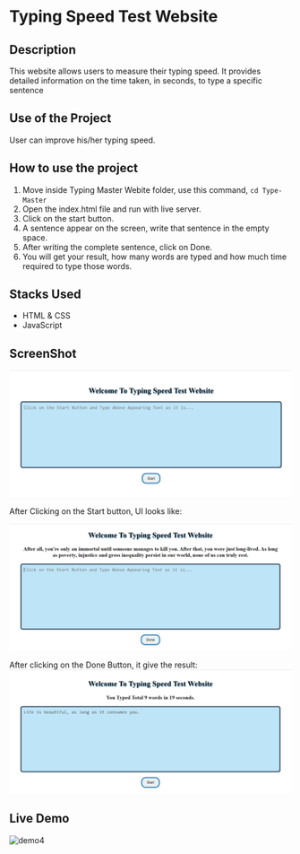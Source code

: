 # Typing Speed Test Website

## Description
This website allows users to measure their typing speed. It provides detailed information on the time taken, in seconds, to type a specific sentence

## Use of the Project
User can improve his/her typing speed. 

## How to use the project
1. Move inside Typing Master Webite folder, use this command, `cd Type-Master`
2. Open the index.html file and run with live server.
3. Click on the start button.
4. A sentence appear on the screen, write that sentence in the empty space. 
5. After writing the complete sentence, click on Done.
6. You will get your result, how many words are typed and how much time required to type those words.

## Stacks Used
* HTML & CSS
* JavaScript


## ScreenShot


![demo1](./screenshots/ss1.png)

After Clicking on the Start button, UI looks like:

![demo2](./screenshots/ss2.png)

After clicking on the Done Button, it give the result:
![demo3](./screenshots/ss3.png)


## Live Demo

![demo4](./screenshots/demo.gif)

